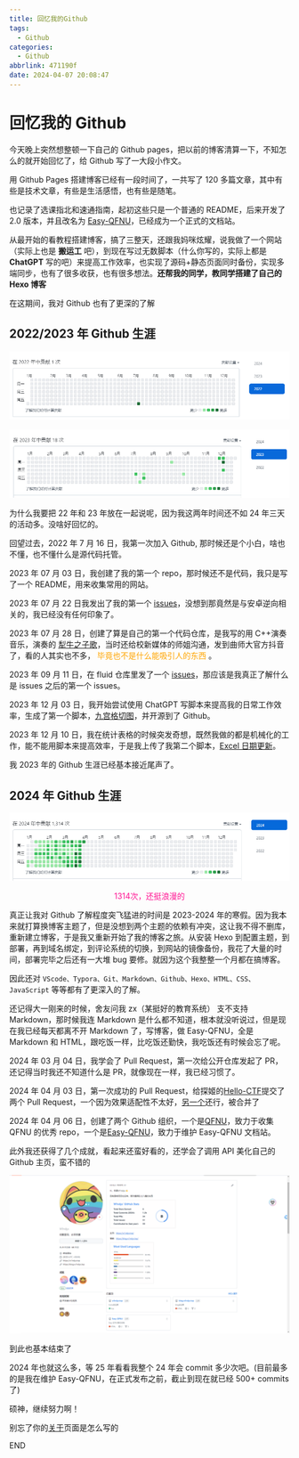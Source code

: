 ```yaml
---
title: 回忆我的Github
tags:
  - Github
categories:
  - Github
abbrlink: 471190f
date: 2024-04-07 20:08:47
---
```


# 回忆我的 Github

今天晚上突然想整顿一下自己的 Github pages，把以前的博客清算一下，不知怎么的就开始回忆了，给 Github 写了一大段小作文。

用 Github Pages 搭建博客已经有一段时间了，一共写了 120 多篇文章，其中有些是技术文章，有些是生活感悟，也有些是随笔。

也记录了选课指北和速通指南，起初这些只是一个普通的 README，后来开发了 2.0 版本，并且改名为 [Easy-QFNU](https://ezqfnu.w1ndys.top/)，已经成为一个正式的文档站。

从最开始的看教程搭建博客，搞了三整天，还跟我妈咪炫耀，说我做了一个网站（实际上也是 **搬运工** 吧），到现在写过无数脚本（什么你写的，实际上都是 **ChatGPT** 写的吧）来提高工作效率，也实现了源码+静态页面同时备份，实现多端同步，也有了很多收获，也有很多想法。**还帮我的同学，教同学搭建了自己的 Hexo 博客**

在这期间，我对 Github 也有了更深的了解

## 2022/2023 年 Github 生涯

![image-20240407202632474](../img/Github/image-20240407202632474.png)

![image-20240407202707234](../img/Github/image-20240407202707234.png)

为什么我要把 22 年和 23 年放在一起说呢，因为我这两年时间还不如 24 年三天的活动多。没啥好回忆的。

回望过去，2022 年 7 月 16 日，我第一次加入 Github, 那时候还是个小白，啥也不懂，也不懂什么是源代码托管。

2023 年 07 月 03 日，我创建了我的第一个 repo，那时候还不是代码，我只是写了一个 README，用来收集常用的网站。

2023 年 07 月 22 日我发出了我的第一个 [issues](https://github.com/goldze/Anti-Android-KM/issues/7)，没想到那竟然是与安卓逆向相关的，我已经没有任何印象了。

2023 年 07 月 28 日，创建了算是自己的第一个代码仓库，是我写的用 C++演奏音乐，演奏的 [犁牛之子歌](https://github.com/W1ndys/QFNU_music)，当时还给校新媒体的师姐沟通，发到曲师大官方抖音了，看的人其实也不多，<font color=orange> 毕竟也不是什么能吸引人的东西 </font>。

2023 年 09 月 11 日，在 fluid 仓库里发了一个 [issues](https://github.com/fluid-dev/hexo-theme-fluid/issues/1003#/)，那应该是我真正了解什么是 issues 之后的第一个 issues。

2023 年 12 月 03 日，我开始尝试使用 ChatGPT 写脚本来提高我的日常工作效率，生成了第一个脚本，[九宫格切图](https://github.com/W1ndys/1to9-image)，并开源到了 Github。

2023 年 12 月 10 日，我在统计表格的时候突发奇想，既然我做的都是机械化的工作，能不能用脚本来提高效率，于是我上传了我第二个脚本，[Excel 日期更新](https://github.com/W1ndys/Excel-date-update/)。

我 2023 年的 Github 生涯已经基本接近尾声了。

## 2024 年 Github 生涯

![image-20240407203333098](../img/Github/image-20240407203333098.png)

<div style="text-align: center;">
  <span style="color: #FF1493;">1314次，还挺浪漫的</span>
</div>

真正让我对 Github 了解程度突飞猛进的时间是 2023-2024 年的寒假。因为我本来就打算换博客主题了，但是没想到两个主题的依赖有冲突，这让我不得不删库，重新建立博客，于是我又重新开始了我的博客之旅。从安装 Hexo 到配置主题，到部署，再到域名绑定，到评论系统的切换，到网站的镜像备份，我花了大量的时间，部署完毕之后还有一大堆 bug 要修。就因为这个我整整一个月都在搞博客。

因此还对 `VScode、Typora、Git、Markdown、Github、Hexo、HTML、CSS、JavaScript` 等等都有了更深入的了解。

还记得大一刚来的时候，舍友问我 zx（某挺好的教育系统） 支不支持 Markdown，那时候我连 Markdown 是什么都不知道，根本就没听说过，但是现在我已经每天都离不开 Markdown 了，写博客，做 Easy-QFNU，全是 Markdown 和 HTML，跟吃饭一样，比吃饭还勤快，我吃饭还有时候会忘了呢。

2024 年 03 月 04 日，我学会了 Pull Request，第一次给公开仓库发起了 PR，还记得当时我还不知道什么是 PR，就像现在一样，我已经习惯了。

2024 年 04 月 03 日，第一次成功的 Pull Request，给探姬的[Hello-CTF](https://github.com/ProbiusOfficial/Hello-CTF)提交了两个 Pull Request，一个因为效果适配性不太好，[另一个](https://github.com/ProbiusOfficial/Hello-CTF/pull/104)还行，被合并了

2024 年 04 月 06 日，创建了两个 Github 组织，一个是[QFNU](https://github.com/QFNU-Archives)，致力于收集 QFNU 的优秀 repo，一个是[Easy-QFNU](https://github.com/Easy-QFNU)，致力于维护 Easy-QFNU 文档站。

此外我还获得了几个成就，看起来还蛮好看的，还学会了调用 API 美化自己的 Github 主页，蛮不错的

![image-20240407205555472](../img/Github/image-20240407205555472.png)

到此也基本结束了

2024 年也就这么多，等 25 年看看我整个 24 年会 commit 多少次吧。(目前最多的是我在维护 Easy-QFNU，在正式发布之前，截止到现在就已经 500+ commits 了)

硕神，继续努力啊！

别忘了你的[关于](/about/)页面是怎么写的

END
